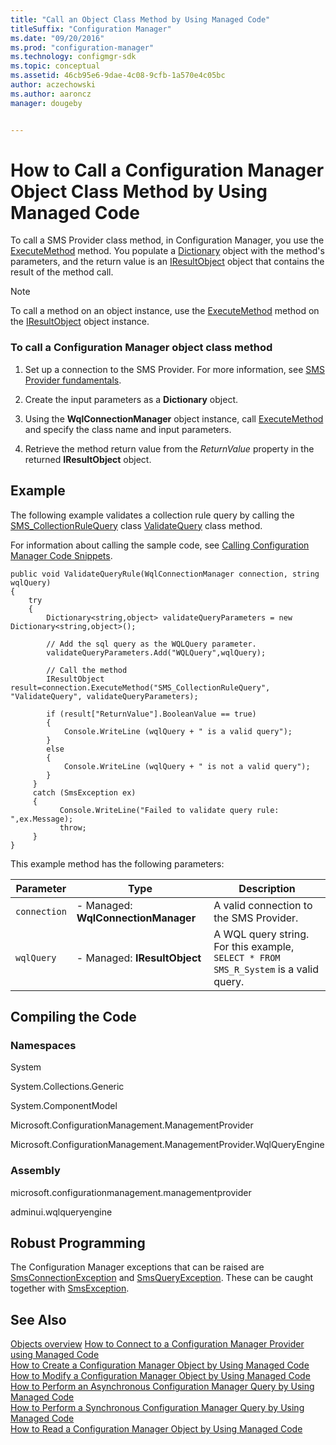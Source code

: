 ```yaml
---
title: "Call an Object Class Method by Using Managed Code"
titleSuffix: "Configuration Manager"
ms.date: "09/20/2016"
ms.prod: "configuration-manager"
ms.technology: configmgr-sdk
ms.topic: conceptual
ms.assetid: 46cb95e6-9dae-4c08-9cfb-1a570e4c05bc
author: aczechowski
ms.author: aaroncz
manager: dougeby


---
```

# How to Call a Configuration Manager Object Class Method by Using Managed Code
To call a SMS Provider class method, in Configuration Manager, you use the [ExecuteMethod](https://msdn.microsoft.com/library/cc146186.aspx) method. You populate a [Dictionary](https://msdn.microsoft.com/library/aa239680.aspx) object with the method's parameters, and the return value is an [IResultObject](https://msdn.microsoft.com/library/microsoft.configurationmanagement.managementprovider.iresultobject.aspx) object that contains the result of the method call.  

> [!NOTE]
>  To call a method on an object instance, use the [ExecuteMethod](https://msdn.microsoft.com/library/microsoft.configurationmanagement.managementprovider.iresultobject.executemethod.aspx) method on the [IResultObject](https://msdn.microsoft.com/library/microsoft.configurationmanagement.managementprovider.iresultobject.aspx) object instance.  

### To call a Configuration Manager object class method  

1.  Set up a connection to the SMS Provider. For more information, see [SMS Provider fundamentals](sms-provider-fundamentals.md).  

2.  Create the input parameters as a **Dictionary** object.  

3.  Using the **WqlConnectionManager** object instance, call [ExecuteMethod](https://msdn.microsoft.com/library/cc146186.aspx) and specify the class name and input parameters.  

4.  Retrieve the method return value from the *ReturnValue* property in the returned **IResultObject** object.  

## Example  
 The following example validates a collection rule query by calling the [SMS_CollectionRuleQuery](../../../develop/reference/core/clients/collections/sms_collectionrulequery-server-wmi-class.md) class [ValidateQuery](../../../develop/reference/core/clients/collections/validatequery-method-in-class-sms_collectionrulequery.md) class method.  

 For information about calling the sample code, see [Calling Configuration Manager Code Snippets](../../../develop/core/understand/calling-code-snippets.md).  

```  
public void ValidateQueryRule(WqlConnectionManager connection, string wqlQuery)  
{  
    try  
    {  
        Dictionary<string,object> validateQueryParameters = new Dictionary<string,object>();  

        // Add the sql query as the WQLQuery parameter.  
        validateQueryParameters.Add("WQLQuery",wqlQuery);  

        // Call the method  
        IResultObject result=connection.ExecuteMethod("SMS_CollectionRuleQuery", "ValidateQuery", validateQueryParameters);  

        if (result["ReturnValue"].BooleanValue == true)  
        {  
            Console.WriteLine (wqlQuery + " is a valid query");  
        }  
        else  
        {  
            Console.WriteLine (wqlQuery + " is not a valid query");  
        }  
     }  
     catch (SmsException ex)  
     {  
           Console.WriteLine("Failed to validate query rule: ",ex.Message);  
           throw;  
     }  
}  

```  

 This example method has the following parameters:  

|Parameter|Type|Description|  
|---------------|----------|-----------------|  
|`connection`|-   Managed: **WqlConnectionManager**|A valid connection to the SMS Provider.|  
|`wqlQuery`|-   Managed: **IResultObject**|A WQL query string. For this example, `SELECT * FROM SMS_R_System` is a valid query.|  

## Compiling the Code  

### Namespaces  
 System  

 System.Collections.Generic  

 System.ComponentModel  

 Microsoft.ConfigurationManagement.ManagementProvider  

 Microsoft.ConfigurationManagement.ManagementProvider.WqlQueryEngine  

### Assembly  
 microsoft.configurationmanagement.managementprovider  

 adminui.wqlqueryengine  

## Robust Programming  
 The Configuration Manager exceptions that can be raised are [SmsConnectionException](https://msdn.microsoft.com/library/microsoft.configurationmanagement.managementprovider.smsconnectionexception.aspx) and [SmsQueryException](https://msdn.microsoft.com/library/microsoft.configurationmanagement.managementprovider.smsqueryexception.aspx). These can be caught together with [SmsException](https://msdn.microsoft.com/library/microsoft.configurationmanagement.managementprovider.smsexception.aspx).  

## See Also  
 [Objects overview](configuration-manager-objects-overview.md)
 [How to Connect to a Configuration Manager Provider using Managed Code](../../../develop/core/understand/how-to-connect-to-an-sms-provider-by-using-managed-code.md)   
 [How to Create a Configuration Manager Object by Using Managed Code](../../../develop/core/understand/how-to-create-a-configuration-manager-object-by-using-managed-code.md)   
 [How to Modify a Configuration Manager Object by Using Managed Code](../../../develop/core/understand/how-to-modify-a-configuration-manager-object-by-using-managed-code.md)   
 [How to Perform an Asynchronous Configuration Manager Query by Using Managed Code](../../../develop/core/understand/how-to-perform-an-asynchronous-query-by-using-managed-code.md)   
 [How to Perform a Synchronous Configuration Manager Query by Using Managed Code](../../../develop/core/understand/how-to-perform-a-synchronous-configuration-manager-query-by-using-managed-code.md)   
 [How to Read a Configuration Manager Object by Using Managed Code](../../../develop/core/understand/how-to-read-a-configuration-manager-object-by-using-managed-code.md)   

